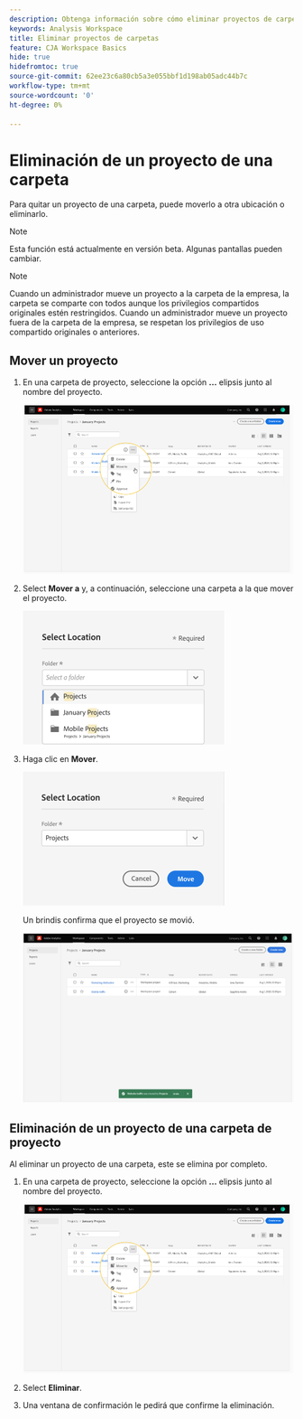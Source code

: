 ```yaml
---
description: Obtenga información sobre cómo eliminar proyectos de carpetas
keywords: Analysis Workspace
title: Eliminar proyectos de carpetas
feature: CJA Workspace Basics
hide: true
hidefromtoc: true
source-git-commit: 62ee23c6a80cb5a3e055bbf1d198ab05adc44b7c
workflow-type: tm+mt
source-wordcount: '0'
ht-degree: 0%

---
```



# Eliminación de un proyecto de una carpeta

Para quitar un proyecto de una carpeta, puede moverlo a otra ubicación o eliminarlo.

>[!NOTE]
>
>Esta función está actualmente en versión beta. Algunas pantallas pueden cambiar.

>[!NOTE]
>
>Cuando un administrador mueve un proyecto a la carpeta de la empresa, la carpeta se comparte con todos aunque los privilegios compartidos originales estén restringidos. Cuando un administrador mueve un proyecto fuera de la carpeta de la empresa, se respetan los privilegios de uso compartido originales o anteriores.

## Mover un proyecto

1. En una carpeta de proyecto, seleccione la opción **...** elipsis junto al nombre del proyecto.

   ![](/help/analysis-workspace/build-workspace-project/assets/move1.png)

1. Select **Mover a** y, a continuación, seleccione una carpeta a la que mover el proyecto.

   ![](/help/analysis-workspace/build-workspace-project/assets/move-select-location.png)

1. Haga clic en **Mover**.

   ![](/help/analysis-workspace/build-workspace-project/assets/move-click-move.png)

   Un brindis confirma que el proyecto se movió.

   ![](/help/analysis-workspace/build-workspace-project/assets/move-project-moved.png)

## Eliminación de un proyecto de una carpeta de proyecto

Al eliminar un proyecto de una carpeta, este se elimina por completo.

1. En una carpeta de proyecto, seleccione la opción **...** elipsis junto al nombre del proyecto.

   ![](/help/analysis-workspace/build-workspace-project/assets/move1.png)

1. Select **Eliminar**.

1. Una ventana de confirmación le pedirá que confirme la eliminación.
